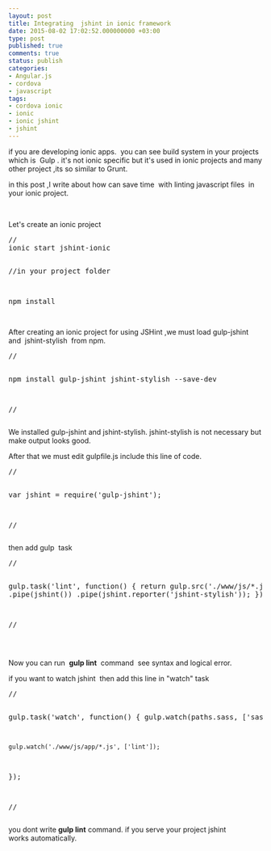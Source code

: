 ```yaml
---
layout: post
title: Integrating  jshint in ionic framework
date: 2015-08-02 17:02:52.000000000 +03:00
type: post
published: true
comments: true
status: publish
categories:
- Angular.js
- cordova
- javascript
tags:
- cordova ionic
- ionic
- ionic jshint
- jshint
---
```

<p>if you are developing ionic apps.  you can see build system in your projects which is  Gulp . it's not ionic specific but it's used in ionic projects and many other project ,its so similar to Grunt.</p>
<p>in this post ,I write about how can save time  with linting javascript files  in your ionic project.</p>
<p>&nbsp;</p>
<p>Let's create an ionic project</p>
<pre class="theme:solarized-dark lang:default decode:true">//
ionic start jshint-ionic

//in your project folder

 npm install


</pre>
<p>After creating an ionic project for using JSHint ,we must load gulp-jshint and  js<span class="s1">hint-stylish  from npm.</span></p>
<pre class="theme:solarized-dark lang:js decode:true">//


npm install gulp-jshint jshint-stylish --save-dev


//</pre>
<p>We installed gulp-jshint and jshint-stylish. jshint-stylish is not necessary but make output looks good.</p>
<p>After that we must edit gulpfile.js include this line of code.</p>
<pre class="theme:solarized-dark lang:js decode:true">//

var  jshint = require('gulp-jshint');

//</pre>
<p>then add gulp  task</p>
<pre class="theme:solarized-dark lang:default decode:true ">//


gulp.task('lint', function() {
  return gulp.src('./www/js/*.js')
    .pipe(jshint())
    .pipe(jshint.reporter('jshint-stylish'));
});


//</pre>
<p>&nbsp;</p>
<p>Now you can run  <strong>gulp lint</strong>  command  see syntax and logical error.</p>
<p>if you want to watch jshint  then add this line in "watch" task</p>
<pre class="theme:solarized-dark lang:default decode:true">//


gulp.task('watch', function() {
  gulp.watch(paths.sass, ['sass']);

    gulp.watch('./www/js/app/*.js', ['lint']);
});

//</pre>
<p>you dont write <strong>gulp lint</strong> command. if you serve your project jshint works automatically.</p>
<p>&nbsp;</p>
<p>&nbsp;</p>
<p>&nbsp;</p>
<p>&nbsp;</p>
